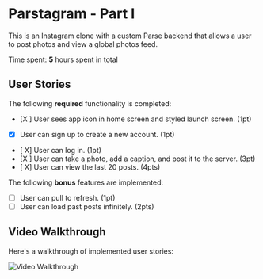 # Parstagram - Part I

This is an Instagram clone with a custom Parse backend that allows a user to post photos and view a global photos feed.

Time spent: **5** hours spent in total

## User Stories

The following **required** functionality is completed:

- [X ] User sees app icon in home screen and styled launch screen. (1pt)
- [X] User can sign up to create a new account. (1pt)
- [ X] User can log in. (1pt)
- [X ] User can take a photo, add a caption, and post it to the server. (3pt)
- [ X] User can view the last 20 posts. (4pts)

The following **bonus** features are implemented:

- [ ] User can pull to refresh. (1pt)
- [ ] User can load past posts infinitely. (2pts)

## Video Walkthrough

Here's a walkthrough of implemented user stories:

<img src='http://g.recordit.co/Kor2z4A7bM.gif' title='Video Walkthrough' width='' alt='Video Walkthrough' />
